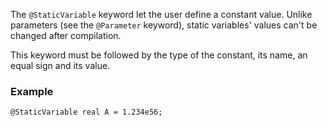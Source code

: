 The `@StaticVariable` keyword let the user define a constant
value. Unlike parameters (see the `@Parameter` keyword), static
variables' values can't be changed after compilation.

This keyword must be followed by the type of the constant, its name,
an equal sign and its value.

### Example

~~~~{.cpp}
@StaticVariable real A = 1.234e56;
~~~~~~~~~~~~~~~~~~~~~~~~~~~~~~
